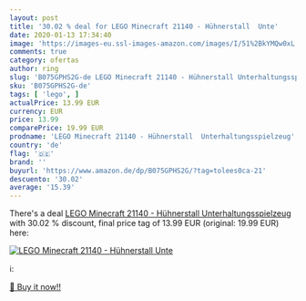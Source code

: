 ```yaml
---
layout: post
title: '30.02 % deal for LEGO Minecraft 21140 - Hühnerstall  Unte'
date: 2020-01-13 17:34:40
image: 'https://images-eu.ssl-images-amazon.com/images/I/51%2BkYMQw0xL._SL400_.jpg'
comments: true
category: ofertas
author: ring
slug: 'B075GPHS2G-de LEGO Minecraft 21140 - Hühnerstall Unterhaltungsspielzeug'
sku: 'B075GPHS2G-de'
tags: [ 'lego', ]
actualPrice: 13.99 EUR
currency: EUR
price: 13.99
comparePrice: 19.99 EUR
prodname: 'LEGO Minecraft 21140 - Hühnerstall  Unterhaltungsspielzeug'
country: 'de'
flag: '🇩🇪'
brand: ''
buyurl: 'https://www.amazon.de/dp/B075GPHS2G/?tag=tolees0ca-21'
descuento: '30.02'
average: '15.39'
---
```


There's a deal [LEGO Minecraft 21140 - Hühnerstall  Unterhaltungsspielzeug](https://www.amazon.de/dp/B075GPHS2G/?tag=tolees0ca-21)  with  30.02 % discount, final price tag of  13.99 EUR (original: 19.99 EUR) here:

[![LEGO Minecraft 21140 - Hühnerstall  Unte](https://images-eu.ssl-images-amazon.com/images/I/51%2BkYMQw0xL._SL400_.jpg)](https://www.amazon.de/dp/B075GPHS2G/?tag=tolees0ca-21)

ℹ️:


[🛒 Buy it now!!](https://www.amazon.de/dp/B075GPHS2G/?tag=tolees0ca-21)
